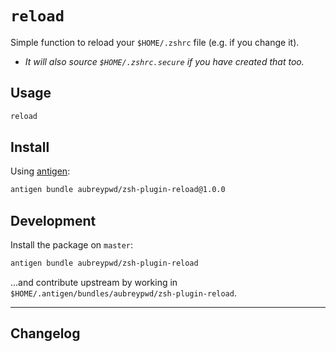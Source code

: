 # `reload`

Simple function to reload your `$HOME/.zshrc` file (e.g. if you change it).

- _It will also source `$HOME/.zshrc.secure` if you have created that too._

## Usage

```bash
reload
```

## Install

Using [antigen](https://github.com/zsh-users/antigen):

```bash
antigen bundle aubreypwd/zsh-plugin-reload@1.0.0
```

## Development

Install the package on `master`:

```bash
antigen bundle aubreypwd/zsh-plugin-reload
```

...and contribute upstream by working in `$HOME/.antigen/bundles/aubreypwd/zsh-plugin-reload`.

---

## Changelog
